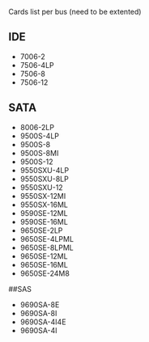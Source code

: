 Cards list per bus (need to be extented)

## IDE

* 7006-2
* 7506-4LP
* 7506-8
* 7506-12

## SATA

* 8006-2LP
* 9500S-4LP
* 9500S-8
* 9500S-8MI
* 9500S-12
* 9550SXU-4LP
* 9550SXU-8LP
* 9550SXU-12
* 9550SX-12MI
* 9550SX-16ML
* 9590SE-12ML
* 9590SE-16ML
* 9650SE-2LP
* 9650SE-4LPML
* 9650SE-8LPML
* 9650SE-12ML
* 9650SE-16ML
* 9650SE-24M8

##SAS

* 9690SA-8E
* 9690SA-8I
* 9690SA-4I4E
* 9690SA-4I

